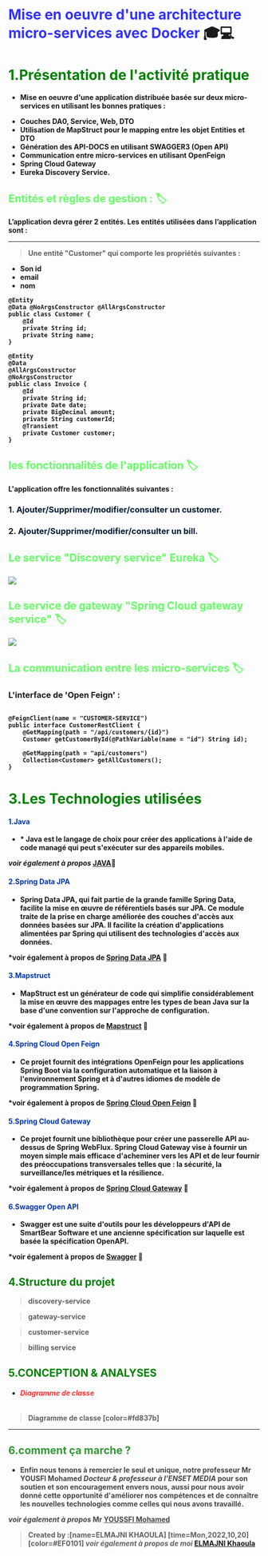 
# <strong style="color:blue; opacity: 0.80">Mise en oeuvre d'une architecture micro-services avec Docker </strong>:mortar_board::computer: 
# <span style="color:green "> 1.Présentation de l'activité pratique</span>
 * <strong style="color:dark">Mise en oeuvre d'une application distribuée basée sur deux micro-services en utilisant les bonnes pratiques  :
  - Couches DA0, Service, Web, DTO
  - Utilisation de MapStruct pour le mapping entre les objet Entities et DTO
  - Génération des API-DOCS en utilisant SWAGGER3 (Open API)
  - Communication entre micro-services en utilisant OpenFeign
  - Spring Cloud Gateway
  - Eureka Discovery Service. </span>
## <span style="color:#66ff66"> Entités et règles de gestion : :label:</span>
L’application devra gérer 2 entités. 
Les entités utilisées dans l’application sont : 
* * * 
>	Une entité "Customer" qui comporte les propriétés suivantes :
 - Son id
 - email
 - nom
```java=10
@Entity
@Data @NoArgsConstructor @AllArgsConstructor
public class Customer {
    @Id
    private String id;
    private String name;
}

```

```java=10
@Entity
@Data
@AllArgsConstructor
@NoArgsConstructor
public class Invoice {
    @Id
    private String id;
    private Date date;
    private BigDecimal amount;
    private String customerId;
    @Transient
    private Customer customer;
}

```

## <span style="color:#66ff66">  les fonctionnalités de l'application :label: </span>
L'application offre les fonctionnalités suivantes :


### 1. <span style="color:#001a33">Ajouter/Supprimer/modifier/consulter un customer.</span>
### 2. <span style="color:#001a33">Ajouter/Supprimer/modifier/consulter un bill.</span>

## <span style="color:#66ff66">Le service "Discovery service" Eureka :label: </span>

![](https://i.imgur.com/PAA90rD.png)


## <span style="color:#66ff66">Le service de gateway "Spring Cloud gateway service" :label: </span>
![](https://i.imgur.com/Gd96MRt.png)


## <span style="color:#66ff66">La communication entre les micro-services :label: </span>


### L'interface de 'Open Feign' :

```java=10

@FeignClient(name = "CUSTOMER-SERVICE")
public interface CustomerRestClient {
    @GetMapping(path = "/api/customers/{id}")
    Customer getCustomerById(@PathVariable(name = "id") String id);

    @GetMapping(path = "api/customers")
    Collection<Customer> getAllCustomers();
}
```



# <span style="color:green">3.Les Technologies utilisées</span>
 #### <span style="color:#0036ad"> 1.Java</span>
 * <strong style="color:dark">* <strong style="color:dark">Java est le langage de choix pour créer des applications à l'aide de code managé qui peut s'exécuter sur des appareils mobiles.

*voir également à propos* [JAVA](https://www.java.com/fr/):link: 


 #### <span style="color:#0036ad"> 2.Spring Data JPA</span>
 * <strong style="color:dark">Spring Data JPA, qui fait partie de la grande famille Spring Data, facilite la mise en œuvre de référentiels basés sur JPA. Ce module traite de la prise en charge améliorée des couches d'accès aux données basées sur JPA. Il facilite la création d'applications alimentées par Spring qui utilisent des technologies d'accès aux données.
    

*voir également à propos de [Spring Data JPA](https://spring.io/projects/spring-data-jpa) :link: 

    
 #### <span style="color:#0036ad"> 3.Mapstruct</span>
 * <strong style="color:dark">MapStruct est un générateur de code qui simplifie considérablement la mise en œuvre des mappages entre les types de bean Java sur la base d'une convention sur l'approche de configuration.
    

*voir également à propos de [Mapstruct](https://www.baeldung.com/mapstruct) :link: 

  #### <span style="color:#0036ad"> 4.Spring Cloud Open Feign</span>
 * <strong style="color:dark">Ce projet fournit des intégrations OpenFeign pour les applications Spring Boot via la configuration automatique et la liaison à l'environnement Spring et à d'autres idiomes de modèle de programmation Spring.
    

*voir également à propos de [Spring Cloud Open Feign](https://spring.io/projects/spring-cloud-openfeign) :link: 
    
  #### <span style="color:#0036ad"> 5.Spring Cloud Gateway</span>
 * <strong style="color:dark">Ce projet fournit une bibliothèque pour créer une passerelle API au-dessus de Spring WebFlux. Spring Cloud Gateway vise à fournir un moyen simple mais efficace d'acheminer vers les API et de leur fournir des préoccupations transversales telles que : la sécurité, la surveillance/les métriques et la résilience.
    

*voir également à propos de [Spring Cloud Gateway](https://spring.io/projects/spring-cloud-gateway) :link: 
    

  #### <span style="color:#0036ad"> 6.Swagger Open API</span>
 * <strong style="color:dark">Swagger est une suite d'outils pour les développeurs d'API de SmartBear Software et une ancienne spécification sur laquelle est basée la spécification OpenAPI.
    

*voir également à propos de [Swagger](https://swagger.io/docs/specification/2-0/what-is-swagger/) :link: 
    
## <span style="color:green ">4.Structure du projet</span>

>discovery-service
    
    
>gateway-service
    
>customer-service
    
>billing service


 ## <span style="color:green ">5.CONCEPTION & ANALYSES</span>
 * ###### <strong style="color:red; opacity: 0.80">Diagramme de classe </strong>
> Diagramme de classe [color=#fd837b]

  ---




 ## <strong style="color: green; opacity: 0.80" >6.comment ça marche ?</strong>
    



    
* <strong style="color: dark ; opacity: 0.80">Enfin nous tenons à remercier le seul et unique, notre professeur Mr YOUSFI Mohamed *Docteur & professeur à l'ENSET MEDIA* pour son soutien et son encouragement envers nous, aussi pour nous avoir donné cette opportunité d'améliorer nos compétences et de connaître les nouvelles technologies comme celles qui nous avons travaillé.

*voir également à propos* Mr [YOUSSFI Mohamed](https://www.linkedin.com/in/mohamed-youssfi-3ab0811b/)
</strong>

> Created by :[name=ELMAJNI KHAOULA]
[time=Mon,2022,10,20][color=#EF0101]
>*voir également à propos de moi* [ELMAJNI Khaoula](https://www.linkedin.com/in/khaoula-elmajni/)